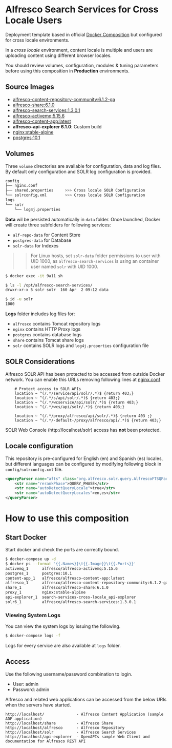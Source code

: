 # Alfresco Search Services for Cross Locale Users

Deployment template based in official [Docker Composition](https://github.com/Alfresco/acs-community-deployment/tree/master/docker-compose) but configured for cross locale environments.

In a *cross locale* environment, content locale is multiple and users are uploading content using different browser locales.

You should review volumes, configuration, modules & tuning parameters before using this composition in **Production** environments.

## Source Images

* [alfresco-content-repository-community:6.1.2-ga](https://hub.docker.com/repository/docker/andresad/alfresco-content-repository-community)
* [alfresco-share:6.1.0](https://hub.docker.com/repository/docker/andresad/alfresco-share)
* [alfresco-search-services:1.3.0.1](https://hub.docker.com/repository/docker/andresad/alfresco-search-services)
* [alfresco-activemq:5.15.6](https://hub.docker.com/repository/docker/andresad/alfresco-activemq)
* [alfresco-content-app:latest](https://hub.docker.com/repository/docker/andresad/alfresco-content-app)
* **alfresco-api-explorer 6.1.0**: Custom build
* [nginx:stable-alpine](https://hub.docker.com/repository/docker/andresad/nginx)
* [postgres:10.1](https://hub.docker.com/_/postgres)

## Volumes

Three `volume` directories are available for configuration, data and log files.
By default only configuration and SOLR log configuration is provided.

```bash
config
├── nginx.conf
├── shared.properties     >>> Cross locale SOLR Configuration
└── solrconfig.xml        >>> Cross locale SOLR Configuration
logs
└── solr
    └── log4j.properties 
```

**Data** wil be persisted automatically in `data` folder. Once launched, Docker will create three subfolders for following services:

* `alf-repo-data` for Content Store
* `postgres-data` for Database
* `solr-data` for Indexes

>> For Linux hosts, set `solr-data` folder permissions to user with UID 1000, as `alfresco-search-services` is using an container user named `solr` with UID 1000.

```bash
$ docker exec -it 9a11 sh

$ ls -l /opt/alfresco-search-services/
drwxr-xr-x 5 solr solr  160 Apr  2 09:12 data

$ id -u solr
1000
```

**Logs** folder includes log files for:

* `alfresco` contains Tomcat repository logs
* `nginx` contains HTTP Proxy logs
* `postgres` contains database logs
* `share` contains Tomcat share logs
* `solr` contains SOLR logs and `log4j.properties` configuration file

## SOLR Considerations

Alfresco SOLR API has been protected to be accessed from outside Docker network. You can enable this URLs removing following lines at [nginx.conf](https://github.com/keensoft/docker-alfresco/blob/master/volumes/config/nginx.conf)

```
    # Protect access to SOLR APIs
    location ~ ^(/.*/service/api/solr/.*)$ {return 403;}
    location ~ ^(/.*/s/api/solr/.*)$ {return 403;}
    location ~ ^(/.*/wcservice/api/solr/.*)$ {return 403;}
    location ~ ^(/.*/wcs/api/solr/.*)$ {return 403;}

    location ~ ^(/.*/proxy/alfresco/api/solr/.*)$ {return 403 ;}
    location ~ ^(/.*/-default-/proxy/alfresco/api/.*)$ {return 403;}  
```

SOLR Web Console (http://localhost/solr) access has **not** been protected.

## Locale configuration

This repository is pre-configured for English (en) and Spanish (es) locales, but different languages can be configured by modifying following block in `config/solrconfig.xml` file.

```xml
<queryParser name="afts" class="org.alfresco.solr.query.AlfrescoFTSQParserPlugin">
    <str name="rerankPhase">QUERY_PHASE</str>
    <str name="autoDetectQueryLocale">true</str>
    <str name="autoDetectQueryLocales">en,es</str>
</queryParser>
```

# How to use this composition

## Start Docker

Start docker and check the ports are correctly bound.

```bash
$ docker-compose up -d
$ docker ps --format '{{.Names}}\t{{.Image}}\t{{.Ports}}'
activemq_1      alfresco/alfresco-activemq:5.15.6                       0.0.0.0:5672->5672/tcp, 0.0.0.0:8161->8161/tcp, 0.0.0.0:61613->61613/tcp, 0.0.0.0:61616->61616/tcp
postgres_1      postgres:10.1                                           0.0.0.0:5432->5432/tcp
content-app_1   alfresco/alfresco-content-app:latest                    0.0.0.0:8084->80/tcp
alfresco_1      alfresco/alfresco-content-repository-community:6.1.2-ga 0.0.0.0:8082->8080/tcp
share_1         alfresco/alfresco-share:6.1.0                           8000/tcp, 0.0.0.0:8080->8080/tcp
proxy_1         nginx:stable-alpine                                     0.0.0.0:80->80/tcp
api-explorer_1  search-services-cross-locale_api-explorer               0.0.0.0:8085->8080/tcp
solr6_1         alfresco/alfresco-search-services:1.3.0.1               0.0.0.0:8083->8983/tcp
```

### Viewing System Logs

You can view the system logs by issuing the following.

```bash
$ docker-compose logs -f
```

Logs for every service are also available at `logs` folder.

## Access

Use the following username/password combination to login.

 - User: admin
 - Password: admin

Alfresco and related web applications can be accessed from the below URIs when the servers have started.

```
http://localhost/              - Alfresco Content Application (sample ADF application)
http://localhost/share         - Alfresco Share
http://localhost/alfresco      - Alfresco Repository
http://localhost/solr          - Alfresco Search Services
http://localhost/api-explorer  - OpenAPIs sample Web Client and documentation for Alfresco REST API
```
